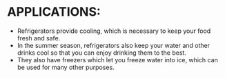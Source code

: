 # APPLICATIONS:
* Refrigerators provide cooling, which is necessary to keep your food fresh and safe.
* In the summer season, refrigerators also keep your water and other drinks cool so that you can enjoy drinking them to the best.
* They also have freezers which let you freeze water into ice, which can be used for many other purposes.